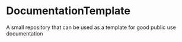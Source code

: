 # DocumentationTemplate
A small repository that can be used as a template for good public use documentation
